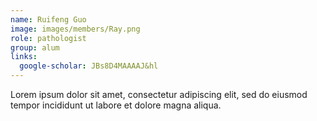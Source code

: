 ```yaml
---
name: Ruifeng Guo
image: images/members/Ray.png
role: pathologist
group: alum
links:
  google-scholar: JBs8D4MAAAAJ&hl
---
```


Lorem ipsum dolor sit amet, consectetur adipiscing elit, sed do eiusmod tempor incididunt ut labore et dolore magna aliqua.
